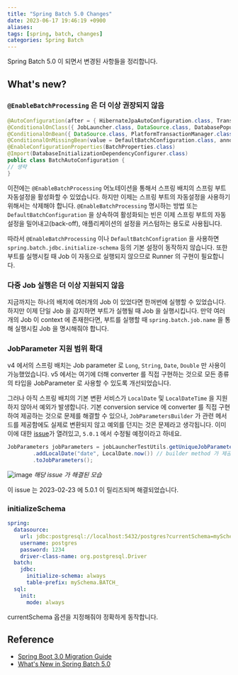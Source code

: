```yaml
---
title: "Spring Batch 5.0 Changes"
date: 2023-06-17 19:46:19 +0900
aliases: 
tags: [spring, batch, changes]
categories: Spring Batch
---
```


Spring Batch 5.0 이 되면서 변경된 사항들을 정리합니다.

## What's new?

### `@EnableBatchProcessing` 은 더 이상 권장되지 않음

```java
@AutoConfiguration(after = { HibernateJpaAutoConfiguration.class, TransactionAutoConfiguration.class })
@ConditionalOnClass({ JobLauncher.class, DataSource.class, DatabasePopulator.class })
@ConditionalOnBean({ DataSource.class, PlatformTransactionManager.class })
@ConditionalOnMissingBean(value = DefaultBatchConfiguration.class, annotation = EnableBatchProcessing.class) // 5.0 부터 추가되었습니다.
@EnableConfigurationProperties(BatchProperties.class)
@Import(DatabaseInitializationDependencyConfigurer.class)
public class BatchAutoConfiguration {
// 생략
}
```

이전에는 `@EnableBatchProcessing` 어노테이션을 통해서 스프링 배치의 스프링 부트 자동설정을 활성화할 수 있었습니다. 하지만 이제는 스프링 부트의 자동설정을 사용하기 위해서는 삭제해야 합니다. `@EnableBatchProcessing` 명시하는 방법 또는 `DefaultBatchConfiguration` 을 상속하여 활성화되는 빈은 이제 스프링 부트의 자동설정을 밀어내고(back-off), 애플리케이션의 설정을 커스텀하는 용도로 사용됩니다.

따라서 `@EnableBatchProcessing` 이나 `DefaultBatchConfigration` 을 사용하면 `spring.batch.jdbc.initialize-schema` 등의 기본 설정이 동작하지 않습니다. 또한 부트를 실행시킬 때 Job 이 자동으로 실행되지 않으므로 Runner 의 구현이 필요합니다.

### 다중 Job 실행은 더 이상 지원되지 않음

지금까지는 하나의 배치에 여러개의 Job 이 있었다면 한꺼번에 실행할 수 있었습니다. 하지만 이제 단일 Job 을 감지하면 부트가 실행될 때 Job 을 실행시킵니다. 만약 여러 개의 Job 이 context 에 존재한다면, 부트를 실행할 때 `spring.batch.job.name` 을 통해 실행시킬 Job 을 명시해줘야 합니다.

### JobParameter 지원 범위 확대

v4 에서의 스프링 배치는 Job parameter 로 `Long`, `String`, `Date`, `Double` 만 사용이 가능했었습니다. v5 에서는 여기에 더해 converter 를 직접 구현하는 것으로 모든 종류의 타입을 JobParameter 로 사용할 수 있도록 개선되었습니다.

그러나 아직 스프링 배치의 기본 변환 서비스가 `LocalDate` 및 `LocalDateTime` 을 지원하지 않아서 예외가 발생합니다. 기본 conversion service 에 converter 를 직접 구현하여 제공하는 것으로 문제를 해결할 수 있으나, `JobParametersBuilder` 가 관련 메서드를 제공함에도 실제로 변환되지 않고 예외를 던지는 것은 문제라고 생각됩니다. 이미 이에 대한 [issue](https://github.com/spring-projects/spring-batch/issues/4257)가 열려있고, `5.0.1` 에서 수정될 예정이라고 하네요.

```java
JobParameters jobParameters = jobLauncherTestUtils.getUniqueJobParametersBuilder()
		.addLocalDate("date", LocalDate.now()) // builder method 가 제공되나 사용하면 exception..
		.toJobParameters();
```

![image](/assets/img/2023-06-17-Spring-Batch-50-changes/fixedConversionService.webp)
_해당 issue 가 해결된 모습_

이 issue 는 2023-02-23 에 5.0.1 이 릴리즈되며 해결되었습니다.

### initializeSchema

```yaml
spring:
  datasource:
    url: jdbc:postgresql://localhost:5432/postgres?currentSchema=mySchema
    username: postgres
    password: 1234
    driver-class-name: org.postgresql.Driver
  batch:
    jdbc:
      initialize-schema: always
      table-prefix: mySchema.BATCH_
  sql:
    init:
      mode: always
```

currentSchema 옵션을 지정해줘야 정확하게 동작합니다.

## Reference

- [Spring Boot 3.0 Migration Guide](https://github.com/spring-projects/spring-boot/wiki/Spring-Boot-3.0-Migration-Guide#spring-batch-changes)
- [What's New in Spring Batch 5.0](https://docs.spring.io/spring-batch/docs/current/reference/html/whatsnew.html#job-parameters-handling-updates)
